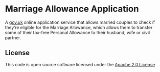 Marriage Allowance Application
==============================
A [gov.uk](https://www.gov.uk/) online application service that allows married couples to check if they’re eligible for the Marriage Allowance, which allows them to transfer some of their tax-free Personal Allowance to their husband, wife or civil partner.

License
-------
This code is open source software licensed under the [Apache 2.0 License]("http://www.apache.org/licenses/LICENSE-2.0.html")
